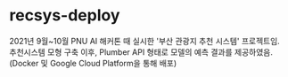 # recsys-deploy

2021년 9월~10월 PNU AI 해커톤 때 실시한 '부산 관광지 추천 시스템' 프로젝트임.  
추천시스템 모형 구축 이후, Plumber API 형태로 모델의 예측 결과를 제공하였음. (Docker 및 Google Cloud Platform을 통해 배포)
